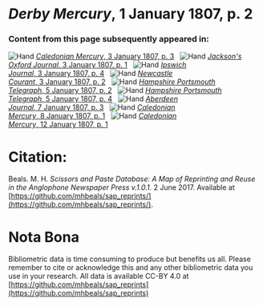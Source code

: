 # *Derby Mercury*, 1 January 1807, p. 2  
  
### Content from this page subsequently appeared in:  
![Hand](http://scissorsandpaste.net/wp-content/uploads/2017/06/smallhandpointer.png) [*Caledonian Mercury*, 3 January 1807, p. 3](https://mhbeals.github.io/sap_html/Caledonian-Mercury/Caledonian-Mercury-3-January-1807-p-3)  
![Hand](http://scissorsandpaste.net/wp-content/uploads/2017/06/smallhandpointer.png) [*Jackson's Oxford Journal*, 3 January 1807, p. 1](https://mhbeals.github.io/sap_html/Jackson's-Oxford-Journal/Jackson's-Oxford-Journal-3-January-1807-p-1)  
![Hand](http://scissorsandpaste.net/wp-content/uploads/2017/06/smallhandpointer.png) [*Ipswich Journal*, 3 January 1807, p. 4](https://mhbeals.github.io/sap_html/Ipswich-Journal/Ipswich-Journal-3-January-1807-p-4)  
![Hand](http://scissorsandpaste.net/wp-content/uploads/2017/06/smallhandpointer.png) [*Newcastle Courant*, 3 January 1807, p. 2](https://mhbeals.github.io/sap_html/Newcastle-Courant/Newcastle-Courant-3-January-1807-p-2)  
![Hand](http://scissorsandpaste.net/wp-content/uploads/2017/06/smallhandpointer.png) [*Hampshire Portsmouth Telegraph*, 5 January 1807, p. 2](https://mhbeals.github.io/sap_html/Hampshire-Portsmouth-Telegraph/Hampshire-Portsmouth-Telegraph-5-January-1807-p-2)  
![Hand](http://scissorsandpaste.net/wp-content/uploads/2017/06/smallhandpointer.png) [*Hampshire Portsmouth Telegraph*, 5 January 1807, p. 4](https://mhbeals.github.io/sap_html/Hampshire-Portsmouth-Telegraph/Hampshire-Portsmouth-Telegraph-5-January-1807-p-4)  
![Hand](http://scissorsandpaste.net/wp-content/uploads/2017/06/smallhandpointer.png) [*Aberdeen Journal*, 7 January 1807, p. 3](https://mhbeals.github.io/sap_html/Aberdeen-Journal/Aberdeen-Journal-7-January-1807-p-3)  
![Hand](http://scissorsandpaste.net/wp-content/uploads/2017/06/smallhandpointer.png) [*Caledonian Mercury*, 8 January 1807, p. 1](https://mhbeals.github.io/sap_html/Caledonian-Mercury/Caledonian-Mercury-8-January-1807-p-1)  
![Hand](http://scissorsandpaste.net/wp-content/uploads/2017/06/smallhandpointer.png) [*Caledonian Mercury*, 12 January 1807, p. 1](https://mhbeals.github.io/sap_html/Caledonian-Mercury/Caledonian-Mercury-12-January-1807-p-1)  


# Citation: 

Beals. M. H. *Scissors and Paste Database: A Map of Reprinting and Reuse in the Anglophone Newspaper Press v.1.0.1.* 2 June 2017. Available at [https://github.com/mhbeals/sap_reprints/](https://github.com/mhbeals/sap_reprints/). 

# Nota Bona

Bibliometric data is time consuming to produce but benefits us all. Please remember to cite or acknowledge this and any other bibliometric data you use in your research. All data is available CC-BY 4.0 at [https://github.com/mhbeals/sap_reprints](https://github.com/mhbeals/sap_reprints)